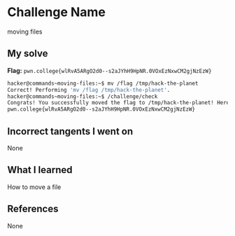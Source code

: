 # Challenge Name
moving files

## My solve
**Flag:** `pwn.college{wlRvA5ARgO2d0--s2aJYhH9HpNR.0VOxEzNxwCM2gjNzEzW}`

```bash
hacker@commands~moving-files:~$ mv /flag /tmp/hack-the-planet
Correct! Performing 'mv /flag /tmp/hack-the-planet'.
hacker@commands~moving-files:~$ /challenge/check
Congrats! You successfully moved the flag to /tmp/hack-the-planet! Here it is:
pwn.college{wlRvA5ARgO2d0--s2aJYhH9HpNR.0VOxEzNxwCM2gjNzEzW}
```

## Incorrect tangents I went on
None

## What I learned
How to move a file

## References 
None
